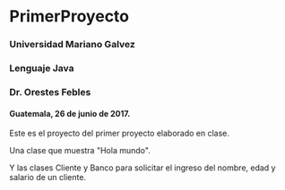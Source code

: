 # PrimerProyecto

### Universidad Mariano Galvez
### Lenguaje Java
### Dr. Orestes Febles

#### Guatemala, 26 de junio de 2017.

Este es el proyecto del primer proyecto elaborado en clase.

Una clase que muestra "Hola mundo".

Y las clases Cliente y Banco para solicitar el ingreso del nombre, edad y salario de un cliente.
